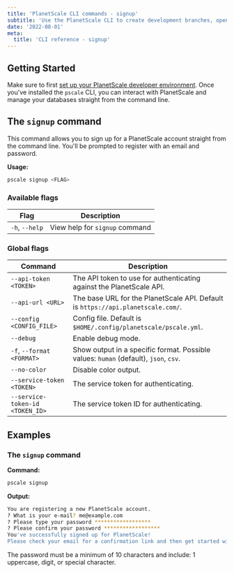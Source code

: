 ```yaml
---
title: 'PlanetScale CLI commands - signup'
subtitle: 'Use the PlanetScale CLI to create development branches, open deploy requests, and make non-blocking schema changes directly from your terminal.'
date: '2022-08-01'
meta:
  title: 'CLI reference - signup'
---
```


## Getting Started

Make sure to first [set up your PlanetScale developer environment](/docs/concepts/planetscale-environment-setup). Once you've installed the `pscale` CLI, you can interact with PlanetScale and manage your databases straight from the command line.

## The `signup` command

This command allows you to sign up for a PlanetScale account straight from the command line. You'll be prompted to register with an email and password.

**Usage:**

```bash
pscale signup <FLAG>
```

### Available flags

| **Flag**       | **Description**                |
| -------------- | ------------------------------ |
| `-h`, `--help` | View help for `signup` command |

### Global flags

| **Command** | **Description** |
| --- | --- |
| `--api-token <TOKEN>` | The API token to use for authenticating against the PlanetScale API. |
| `--api-url <URL>` | The base URL for the PlanetScale API. Default is `https://api.planetscale.com/`. |
| `--config <CONFIG_FILE>` | Config file. Default is `$HOME/.config/planetscale/pscale.yml`. |
| `--debug` | Enable debug mode. |
| `-f`, `--format <FORMAT>` | Show output in a specific format. Possible values: `human` (default), `json`, `csv`. |
| `--no-color` | Disable color output. |
| `--service-token <TOKEN>` | The service token for authenticating. |
| `--service-token-id <TOKEN_ID>` | The service token ID for authenticating. |

## Examples

### The `signup` command

**Command:**

```bash
pscale signup
```

**Output:**

```bash
You are registering a new PlanetScale account.
? What is your e-mail? me@example.com
? Please type your password ******************
? Please confirm your password ******************
You've successfully signed up for PlanetScale!
Please check your email for a confirmation link and then get started with `pscale auth login`.
```

The password must be a minimum of 10 characters and include: 1 uppercase, digit, or special character.
